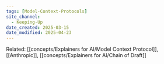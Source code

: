 ```yaml
---
tags: [Model-Context-Protocols]
site_channel:
  - Keeping-Up
date_created: 2025-03-15
date_modified: 2025-04-23
---
```


Related: [[concepts/Explainers for AI/Model Context Protocol]], [[Anthropic]], [[concepts/Explainers for AI/Chain of Draft]]

